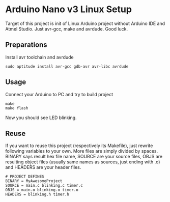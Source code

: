 # Arduino Nano v3 Linux Setup
Target of this project is init of Linux Arduino project without Arduino IDE and Atmel Studio. Just avr-gcc, make and avrdude. Good luck.

## Preparations
Install avr toolchain and avrdude

    sudo aptitude install avr-gcc gdb-avr avr-libc avrdude

## Usage
Connect your Arduino to PC and try to build project
    
    make
    make flash

Now you should see LED blinking.

## Reuse
If you want to reuse this project (respectively its Makefile), just rewrite following variables to your own. More files are simply divided by spaces. BINARY says result hex file name, SOURCE are your source files, OBJS are resulting object files (usually same names as sources, just ending with .o) and HEADERS are your header files.
    
    # PROJECT DEFINES
    BINARY = MyAwesomeProject
    SOURCE = main.c blinking.c timer.c
    OBJS = main.o blinking.o timer.o
    HEADERS = blinking.h timer.h